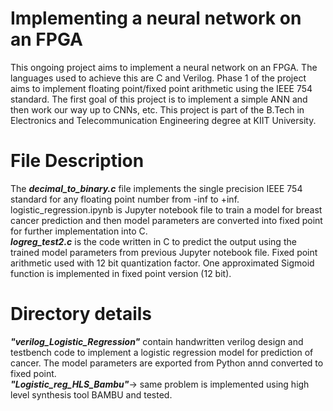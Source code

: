 # Implementing a neural network on an FPGA
This ongoing project aims to implement a neural network on an FPGA. The languages used to achieve this are C and Verilog. Phase 1 of the project aims to implement floating point/fixed point arithmetic using the IEEE 754 standard. The first goal of this project is to implement a simple ANN and then work our way up to CNNs, etc. This project is part of the B.Tech in Electronics and Telecommunication Engineering degree at KIIT University.

# File Description
The **_decimal_to_binary.c_** file implements the single precision IEEE 754 standard for any floating point number from -inf to +inf.<br />
logistic_regression.ipynb is Jupyter notebook file to train a model for breast cancer prediction and then model parameters are converted into fixed point for further implementation into C.<br />
**_logreg_test2.c_** is the code written in C to predict the output using the trained model parameters from previous Jupyter notebook file. Fixed point arithmetic used with 12 bit quantization factor. One approximated Sigmoid function is implemented in fixed point version (12 bit).<br />

# Directory details
**_"verilog_Logistic_Regression"_** contain handwritten verilog design and testbench code to implement a logistic regression model for prediction of cancer. The model parameters are exported from Python annd converted to fixed point.<br />
**_"Logistic_reg_HLS_Bambu"_**-> same problem is implemented using high level synthesis tool BAMBU and tested. 
